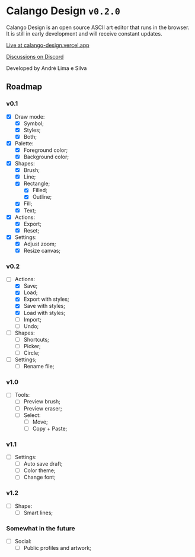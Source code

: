 # Calango Design `v0.2.0`

Calango Design is an open source ASCII art editor that runs in the browser. It is still in early development and will receive constant updates.

[Live at calango-design.vercel.app](https://calango-design.vercel.app/)

[Discussions on Discord](https://discord.gg/59YQ4pQd3q)

Developed by André Lima e Silva

## Roadmap

### v0.1

- [x] Draw mode:
  - [x] Symbol;
  - [x] Styles;
  - [x] Both;
- [x] Palette:
  - [x] Foreground color;
  - [x] Background color;
- [x] Shapes:
  - [x] Brush;
  - [x] Line;
  - [x] Rectangle;
    - [x] Filled;
    - [x] Outline;
  - [x] Fill;
  - [x] Text;
- [x] Actions:
  - [x] Export;
  - [x] Reset;
- [x] Settings:
  - [x] Adjust zoom;
  - [x] Resize canvas;

### v0.2

- [ ] Actions:
  - [x] Save;
  - [x] Load;
  - [x] Export with styles;
  - [x] Save with styles;
  - [x] Load with styles;
  - [ ] Import;
  - [ ] Undo;
- [ ] Shapes:
  - [ ] Shortcuts;
  - [ ] Picker;
  - [ ] Circle;
- [ ] Settings;
  - [ ] Rename file;

### v1.0

- [ ] Tools:
  - [ ] Preview brush;
  - [ ] Preview eraser;
  - [ ] Select:
    - [ ] Move;
    - [ ] Copy + Paste;

### v1.1

- [ ] Settings:
  - [ ] Auto save draft;
  - [ ] Color theme;
  - [ ] Change font;

### v1.2

- [ ] Shape:
  - [ ] Smart lines;

### Somewhat in the future

- [ ] Social:
  - [ ] Public profiles and artwork;
